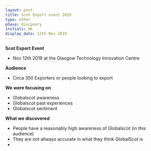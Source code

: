 ```yaml
---
layout: post
title: Scot Export event 2019
type: other
phase: discpvery
initials: mk
display_date: 12th Nov 2019
---
```


**Scot Export Event**
- Nov 12th 2019 at the Glasgow Technology Innovation Centre

**Audience**
- Circa 350 Exporters or people looking to export

**We were focusing on**
- Globalscot awareness
- Globalscot past experiences
- Globalscot sentiment

**What we discovered**
- People have a reasonably high awareness of Globalscot (in this audience)
- They are not allways accurate in what they think GlobalScot is
- 

<!--more-->
